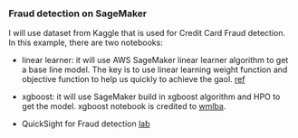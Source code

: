 ### Fraud detection on SageMaker
I will use dataset from Kaggle that is used for Credit Card Fraud detection.
In this example, there are two notebooks:

* linear learner: it will use AWS SageMaker linear learner algorithm to get a base line model. The key is to use linear learning weight function and objective function to help us quickly to achieve the gaol. [ref](https://docs.aws.amazon.com/sagemaker/latest/dg/ll_hyperparameters.html)

* xgboost: it will use SageMaker build in xgboost algorithm and HPO to get the model. xgboost notebook is credited to [wmlba](https://github.com/wmlba/Fraud_Detection_Techniques).

* QuickSight for Fraud detection [lab](https://master.d3oeug6bezhkq6.amplifyapp.com/lab2.html)